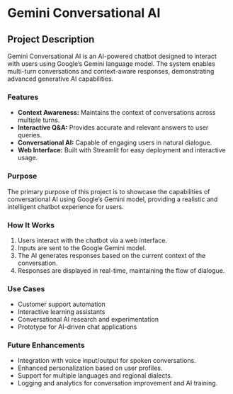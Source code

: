 

# Gemini Conversational AI

## Project Description

Gemini Conversational AI is an AI-powered chatbot designed to interact with users using Google’s Gemini language model. The system enables multi-turn conversations and context-aware responses, demonstrating advanced generative AI capabilities.

### Features

- **Context Awareness:** Maintains the context of conversations across multiple turns.
- **Interactive Q&A:** Provides accurate and relevant answers to user queries.
- **Conversational AI:** Capable of engaging users in natural dialogue.
- **Web Interface:** Built with Streamlit for easy deployment and interactive usage.

### Purpose

The primary purpose of this project is to showcase the capabilities of conversational AI using Google’s Gemini model, providing a realistic and intelligent chatbot experience for users.

### How It Works

1. Users interact with the chatbot via a web interface.
2. Inputs are sent to the Google Gemini model.
3. The AI generates responses based on the current context of the conversation.
4. Responses are displayed in real-time, maintaining the flow of dialogue.

### Use Cases

- Customer support automation
- Interactive learning assistants
- Conversational AI research and experimentation
- Prototype for AI-driven chat applications

### Future Enhancements

- Integration with voice input/output for spoken conversations.
- Enhanced personalization based on user profiles.
- Support for multiple languages and regional dialects.
- Logging and analytics for conversation improvement and AI training.
